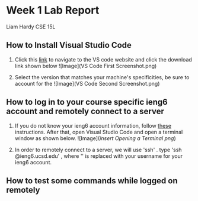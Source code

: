 # Week 1 Lab Report
Liam Hardy
CSE 15L


## How to Install Visual Studio Code

1. Click this [link](https://code.visualstudio.com/) to navigate to the VS code website and click the download link shown below 
![Image](VS Code First Screenshot.png)

3. Select the version that matches your machine's specificities, be sure to account for the 
![Image](VS Code Second Screenshot.png)

## How to log in to your course specific ieng6 account and remotely connect to a server

1. If you do not know your ieng6 account information, follow [these](https://docs.google.com/document/d/1hs7CyQeh-MdUfM9uv99i8tqfneos6Y8bDU0uhn1wqho/edit) instructions. After that, open Visual Studio Code and open a terminal window as shown below.
![Image](*insert Opening a Terminal png*)

2. In order to remotely connect to a server, we will use
'ssh'
. type 'ssh <insertUserName>@ieng6.ucsd.edu'
  , where '<insertUserName>'
  is replaced with your username for your ieng6 account.


## How to test some commands while logged on remotely
